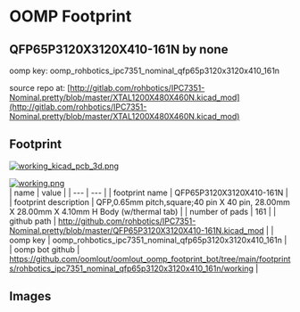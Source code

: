 # OOMP Footprint  
## QFP65P3120X3120X410-161N  by none  
  
oomp key: oomp_rohbotics_ipc7351_nominal_qfp65p3120x3120x410_161n  
  
source repo at: [http://gitlab.com/rohbotics/IPC7351-Nominal.pretty/blob/master/XTAL1200X480X460N.kicad_mod](http://gitlab.com/rohbotics/IPC7351-Nominal.pretty/blob/master/XTAL1200X480X460N.kicad_mod)  
## Footprint  
  
[![working_kicad_pcb_3d.png](working_kicad_pcb_3d_600.png)](working_kicad_pcb_3d.png)  
  
[![working.png](working_600.png)](working.png)  
| name | value | 
| --- | --- | 
| footprint name | QFP65P3120X3120X410-161N | 
| footprint description | QFP,0.65mm pitch,square;40 pin X 40 pin, 28.00mm X 28.00mm X 4.10mm H Body (w/thermal tab) | 
| number of pads | 161 | 
| github path | http://github.com/rohbotics/IPC7351-Nominal.pretty/blob/master/QFP65P3120X3120X410-161N.kicad_mod | 
| oomp key | oomp_rohbotics_ipc7351_nominal_qfp65p3120x3120x410_161n | 
| oomp bot github | https://github.com/oomlout/oomlout_oomp_footprint_bot/tree/main/footprints/rohbotics_ipc7351_nominal_qfp65p3120x3120x410_161n/working | 
## Images  

